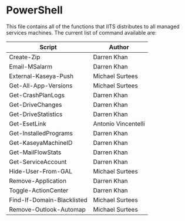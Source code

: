 # PowerShell

This file contains all of the functions that IITS distributes to all managed services machines.  The current list of command available are:

|Script|Author|
|---|---|
|Create-Zip|Darren Khan|
|Email-MSalarm|Darren Khan|
|External-Kaseya-Push|Michael Surtees|
|Get-All-App-Versions|Michael Surtees|
|Get-CrashPlanLogs|Darren Khan|
|Get-DriveChanges|Darren Khan|
|Get-DriveStatistics|Darren Khan|
|Get-EsetLink|Antonio Vincentelli|
|Get-InstalledPrograms|Darren Khan|
|Get-KaseyaMachineID|Darren Khan|
|Get-MailFlowStats|Darren Khan|
|Get-ServiceAccount|Darren Khan|
|Hide-User-From-GAL|Michael Surtees|
|Remove-Application|Darren Khan|
|Toggle-ActionCenter|Darren Khan|
|Find-If-Domain-Blacklisted|Michael Surtees|
|Remove-Outlook-Automap|Michael Surtees|



